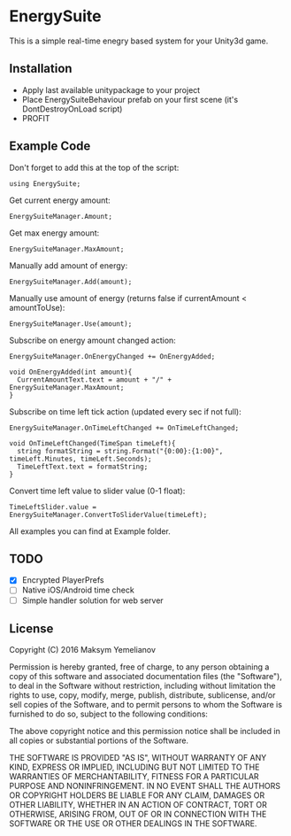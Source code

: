 # EnergySuite

This is a simple real-time enegry based system for your Unity3d game. 

## Installation

* Apply last available unitypackage to your project
* Place EnergySuiteBehaviour prefab on your first scene (it's DontDestroyOnLoad script)
* PROFIT

## Example Code

Don't forget to add this at the top of the script:

```
using EnergySuite;
```

Get current energy amount:

```
EnergySuiteManager.Amount;
```

Get max energy amount:

```
EnergySuiteManager.MaxAmount;
```

Manually add amount of energy:

```
EnergySuiteManager.Add(amount);
```

Manually use amount of energy (returns false if currentAmount < amountToUse):

```
EnergySuiteManager.Use(amount);
```

Subscribe on energy amount changed action:

```
EnergySuiteManager.OnEnergyChanged += OnEnergyAdded;

void OnEnergyAdded(int amount){
  CurrentAmountText.text = amount + "/" + EnergySuiteManager.MaxAmount;
}
```

Subscribe on time left tick action (updated every sec if not full):

```
EnergySuiteManager.OnTimeLeftChanged += OnTimeLeftChanged;

void OnTimeLeftChanged(TimeSpan timeLeft){
  string formatString = string.Format("{0:00}:{1:00}", timeLeft.Minutes, timeLeft.Seconds);
  TimeLeftText.text = formatString;
}
```

Convert time left value to slider value (0-1 float):

```
TimeLeftSlider.value = EnergySuiteManager.ConvertToSliderValue(timeLeft);
```

All examples you can find at Example folder.

## TODO
- [x] Encrypted PlayerPrefs
- [ ] Native iOS/Android time check
- [ ] Simple handler solution for web server

License
-------

Copyright (C) 2016 Maksym Yemelianov

Permission is hereby granted, free of charge, to any person obtaining a copy of
this software and associated documentation files (the "Software"), to deal in
the Software without restriction, including without limitation the rights to
use, copy, modify, merge, publish, distribute, sublicense, and/or sell copies of
the Software, and to permit persons to whom the Software is furnished to do so,
subject to the following conditions:

The above copyright notice and this permission notice shall be included in all
copies or substantial portions of the Software.

THE SOFTWARE IS PROVIDED "AS IS", WITHOUT WARRANTY OF ANY KIND, EXPRESS OR
IMPLIED, INCLUDING BUT NOT LIMITED TO THE WARRANTIES OF MERCHANTABILITY, FITNESS
FOR A PARTICULAR PURPOSE AND NONINFRINGEMENT. IN NO EVENT SHALL THE AUTHORS OR
COPYRIGHT HOLDERS BE LIABLE FOR ANY CLAIM, DAMAGES OR OTHER LIABILITY, WHETHER
IN AN ACTION OF CONTRACT, TORT OR OTHERWISE, ARISING FROM, OUT OF OR IN
CONNECTION WITH THE SOFTWARE OR THE USE OR OTHER DEALINGS IN THE SOFTWARE.
